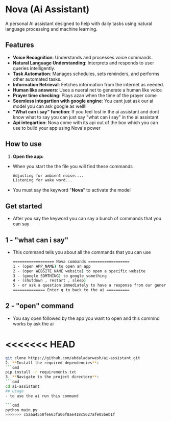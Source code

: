 # Nova (Ai Assistant)

A personal AI assistant designed to help with daily tasks using natural language processing and machine learning.

## Features

- **Voice Recognition**: Understands and processes voice commands.
- **Natural Language Understanding**: Interprets and responds to user queries intelligently.
- **Task Automation**: Manages schedules, sets reminders, and performs other automated tasks.
- **Information Retrieval**: Fetches information from the internet as needed.
- **Human like answers**: Uses a nueral net to generate a human like voice
- **Prayer time checking**: Plays azan when the time of the prayer come
- **Seemless integartion with google engine**: You cant just ask our ai model you can ask google as well!!
- **"What can i say" function**: If you feel lost in the ai assistant and dont know what to say you can just say "what can i say" in the ai assistant
- **Api integartion**: Nova come with its api out of the box which you can use to bulid your app using Nova's power

## How to use

1. **Open the app:**

- When you start the the file you will find these commands

   ```cmd
   Adjusting for ambient noise....
   Listening for wake word...
- You must say the keyword "**Nova**" to activate the model
## Get started
- After you say the keyword you can say a bunch of commands that you can say

##  1 -  "what can i say"

- This command tells you about all the commands that you can use

   ```cmd
   ================== Nova commands ==================
   1 - (open APP_NAME) to open an app
   2 - (open WEBSITE_NAME website) to open a specific website
   3 - (google SOMTHING) to google something
   4 - (shutdown , restart , sleep)
   5 - or ask a question immediately to have a response from our generative ai
   ============== Enter q to back to the ai ==========
##  2 -  "open" command
- You say open followed by the app you want to open and this commnd works by ask the ai 








<<<<<<< HEAD
=======
   ```bash
   git clone https://github.com/abdaladarwesh/ai-assistant.git
2. **Install the required dependencies**:
   ```cmd
   pip install -r requirements.txt
3. **Navigate to the project directory**:
   ```cmd
   cd ai-assistant
## Usage
- to use the ai run this command

   ```cmd
   python main.py
>>>>>>> c5aaa4550fe663fa06f8ae418c5627afe05beb1f
